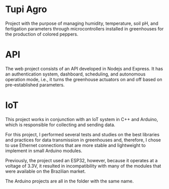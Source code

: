# Tupi Agro
Project with the purpose of managing humidity, temperature, soil pH, and fertigation parameters through microcontrollers installed in greenhouses for the production of colored peppers.

# API
The web project consists of an API developed in Nodejs and Express. It has an authentication system, dashboard, scheduling, and autonomous operation mode, i.e., it turns the greenhouse actuators on and off based on pre-established parameters.

# IoT
This project works in conjunction with an IoT system in C++ and Arduino, which is responsible for collecting and sending data.

For this project, I performed several tests and studies on the best libraries and practices for data transmission in greenhouses and, therefore, I chose to use Ethernet connections that are more stable and lightweight to implement in small Arduino modules.

Previously, the project used an ESP32, however, because it operates at a voltage of 3.3V, it resulted in incompatibility with many of the modules that were available on the Brazilian market.

The Arduino projects are all in the folder with the same name.
